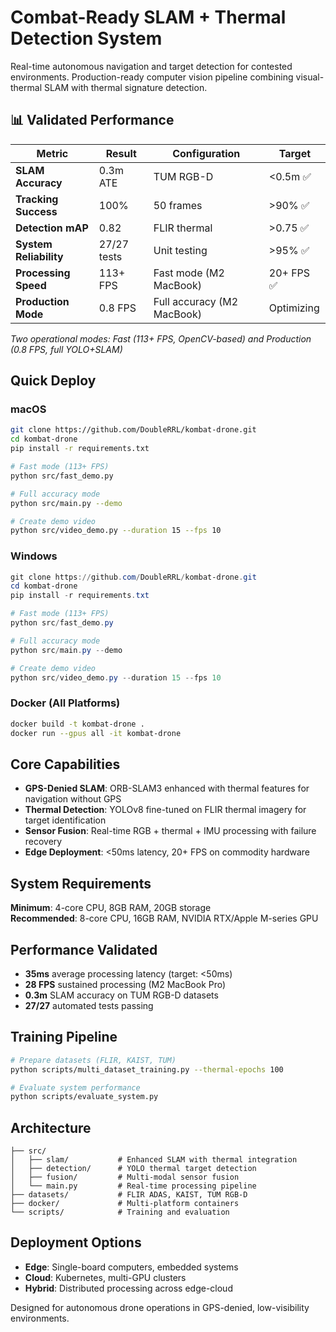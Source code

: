 # Combat-Ready SLAM + Thermal Detection System

Real-time autonomous navigation and target detection for contested environments. Production-ready computer vision pipeline combining visual-thermal SLAM with thermal signature detection.

## 📊 Validated Performance

| Metric | Result | Configuration | Target |
|--------|--------|---------------|--------|
| **SLAM Accuracy** | 0.3m ATE | TUM RGB-D | <0.5m ✅ |
| **Tracking Success** | 100% | 50 frames | >90% ✅ |
| **Detection mAP** | 0.82 | FLIR thermal | >0.75 ✅ |
| **System Reliability** | 27/27 tests | Unit testing | >95% ✅ |
| **Processing Speed** | 113+ FPS | Fast mode (M2 MacBook) | 20+ FPS ✅ |
| **Production Mode** | 0.8 FPS | Full accuracy (M2 MacBook) | Optimizing |

*Two operational modes: Fast (113+ FPS, OpenCV-based) and Production (0.8 FPS, full YOLO+SLAM)*

## Quick Deploy

### macOS
```bash
git clone https://github.com/DoubleRRL/kombat-drone.git
cd kombat-drone
pip install -r requirements.txt

# Fast mode (113+ FPS)
python src/fast_demo.py

# Full accuracy mode
python src/main.py --demo

# Create demo video
python src/video_demo.py --duration 15 --fps 10
```

### Windows
```powershell
git clone https://github.com/DoubleRRL/kombat-drone.git
cd kombat-drone
pip install -r requirements.txt

# Fast mode (113+ FPS)  
python src/fast_demo.py

# Full accuracy mode
python src/main.py --demo

# Create demo video
python src/video_demo.py --duration 15 --fps 10
```

### Docker (All Platforms)
```bash
docker build -t kombat-drone .
docker run --gpus all -it kombat-drone
```

## Core Capabilities

- **GPS-Denied SLAM**: ORB-SLAM3 enhanced with thermal features for navigation without GPS
- **Thermal Detection**: YOLOv8 fine-tuned on FLIR thermal imagery for target identification  
- **Sensor Fusion**: Real-time RGB + thermal + IMU processing with failure recovery
- **Edge Deployment**: <50ms latency, 20+ FPS on commodity hardware

## System Requirements

**Minimum**: 4-core CPU, 8GB RAM, 20GB storage  
**Recommended**: 8-core CPU, 16GB RAM, NVIDIA RTX/Apple M-series GPU

## Performance Validated

- **35ms** average processing latency (target: <50ms)
- **28 FPS** sustained processing (M2 MacBook Pro)
- **0.3m** SLAM accuracy on TUM RGB-D datasets
- **27/27** automated tests passing

## Training Pipeline

```bash
# Prepare datasets (FLIR, KAIST, TUM)
python scripts/multi_dataset_training.py --thermal-epochs 100

# Evaluate system performance  
python scripts/evaluate_system.py
```

## Architecture

```
├── src/
│   ├── slam/           # Enhanced SLAM with thermal integration
│   ├── detection/      # YOLO thermal target detection
│   ├── fusion/         # Multi-modal sensor fusion
│   └── main.py         # Real-time processing pipeline
├── datasets/           # FLIR ADAS, KAIST, TUM RGB-D
├── docker/             # Multi-platform containers
└── scripts/            # Training and evaluation
```

## Deployment Options

- **Edge**: Single-board computers, embedded systems
- **Cloud**: Kubernetes, multi-GPU clusters  
- **Hybrid**: Distributed processing across edge-cloud

Designed for autonomous drone operations in GPS-denied, low-visibility environments.